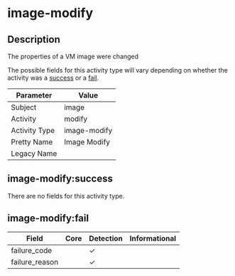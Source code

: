 image-modify
============

Description
-----------
The properties of a VM image were changed

The possible fields for this activity type will vary depending on whether the activity was a [success](#image-modifysuccess) or a [fail](#image-modifyfail).

| Parameter     | Value        |
| ------------- | ------------ |
| Subject       | image        |
| Activity      | modify       |
| Activity Type | image-modify |
| Pretty Name   | Image Modify |
| Legacy Name   |              |

image-modify:success
--------------------

There are no fields for this activity type.


image-modify:fail
-----------------

| Field          | Core | Detection | Informational |
| -------------- | ---- | --------- | ------------- |
| failure_code   |      | &#10003;  |               |
| failure_reason |      | &#10003;  |               |